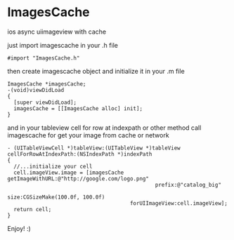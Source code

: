 ImagesCache
===========

ios async uiimageview with cache

just import imagescache in your .h file
```
#import "ImagesCache.h"
```
then create imagescache object and initialize it in your .m file
```
ImagesCache *imagesCache;
-(void)viewDidLoad
{
  [super viewDidLoad];
  imagesCache = [[ImagesCache alloc] init];
}
```
and in your tableview cell for row at indexpath or other method call imagescache for get your image from cache or network
```
- (UITableViewCell *)tableView:(UITableView *)tableView cellForRowAtIndexPath:(NSIndexPath *)indexPath
{
  //...initialize your cell
  cell.imageView.image = [imagesCache getImageWithURL:@"http://google.com/logo.png"
                                               prefix:@"catalog_big"
                                                 size:CGSizeMake(100.0f, 100.0f)
                                       forUIImageView:cell.imageView];
  return cell;
}
```
Enjoy! :)

